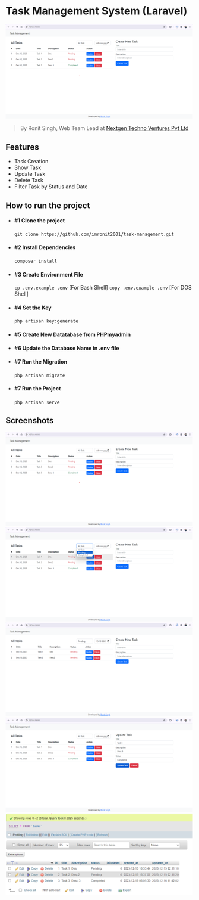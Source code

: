 # Task Management System (Laravel)
![Project Logo](home.png)

> By Ronit Singh, Web Team Lead at [Nextgen Techno Ventures Pvt Ltd](https://nextgentechno.in/)

## Features
- Task Creation
- Show Task
- Update Task
- Delete Task
- Filter Task by Status and Date

## How to run the project
- #### #1 Clone the project 
     ```git clone https://github.com/imronit2001/task-management.git```
- #### #2 Install Dependencies 
     ```composer install```
- #### #3 Create Environment File 
    ```cp .env.example .env``` [For Bash Shell]
    ```copy .env.example .env``` [For DOS Shell]
- #### #4 Set the Key
     ```php artisan key:generate```
- #### #5 Create New Datatabase from PHPmyadmin
- #### #6 Update the Database Name in .env file
- #### #7 Run the Migration
    ```php artisan migrate```
- #### #7 Run the Project
    ```php artisan serve```

## Screenshots
![Project Logo](home.png)
![Project Logo](filter-status.png)
![Project Logo](filter.png)
![Project Logo](update.png)
![Project Logo](database-schema.png)
